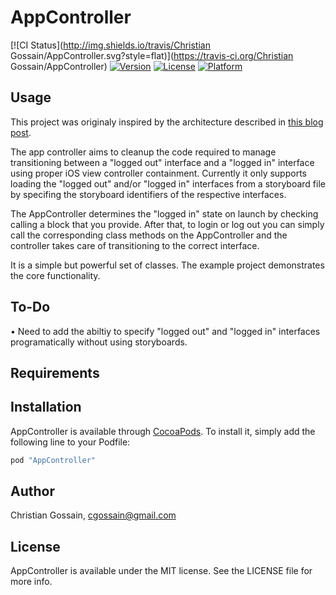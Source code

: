 # AppController

[![CI Status](http://img.shields.io/travis/Christian Gossain/AppController.svg?style=flat)](https://travis-ci.org/Christian Gossain/AppController)
[![Version](https://img.shields.io/cocoapods/v/AppController.svg?style=flat)](http://cocoapods.org/pods/AppController)
[![License](https://img.shields.io/cocoapods/l/AppController.svg?style=flat)](http://cocoapods.org/pods/AppController)
[![Platform](https://img.shields.io/cocoapods/p/AppController.svg?style=flat)](http://cocoapods.org/pods/AppController)

## Usage

This project was originaly inspired by the architecture described in [this blog post](http://dev.teeps.org/blog/2015/3/27/how-to-architect-your-ios-app).

The app controller aims to cleanup the code required to manage transitioning between a "logged out" interface and a "logged in" interface using proper iOS view controller containment. Currently it only supports loading the "logged out" and/or "logged in" interfaces from a storyboard file by specifing the storyboard identifiers of the respective interfaces.

The AppController determines the "logged in" state on launch by checking calling a block that you provide. After that, to login or log out you can simply call the corresponding class methods on the AppController and the controller takes care of transitioning to the correct interface.

It is a simple but powerful set of classes. The example project demonstrates the core functionality.

## To-Do

• Need to add the abiltiy to specify "logged out" and "logged in" interfaces programatically without using storyboards.

## Requirements

## Installation

AppController is available through [CocoaPods](http://cocoapods.org). To install
it, simply add the following line to your Podfile:

```ruby
pod "AppController"
```

## Author

Christian Gossain, cgossain@gmail.com

## License

AppController is available under the MIT license. See the LICENSE file for more info.
